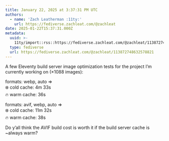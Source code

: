 ```yaml
---
title: January 22, 2025 at 3:37:31 PM UTC
authors:
  - name: 'Zach Leatherman :11ty:'
    url: https://fediverse.zachleat.com/@zachleat
date: 2025-01-22T15:37:31.000Z
metadata:
  uuid: >-
    11ty/import::rss::https://fediverse.zachleat.com/@zachleat/113872748632578821
  type: fediverse
  url: https://fediverse.zachleat.com/@zachleat/113872748632578821
---
```

A few Eleventy build server image optimization tests for the project I’m currently working on (×1088 images):

formats: webp, auto =>  
❄️ cold cache: 4m 33s  
🔥 warm cache: 36s

formats: avif, webp, auto =>  
❄️ cold cache: 11m 32s  
🔥 warm cache: 38s

Do y’all think the AVIF build cost is worth it if the build server cache is ~always warm?